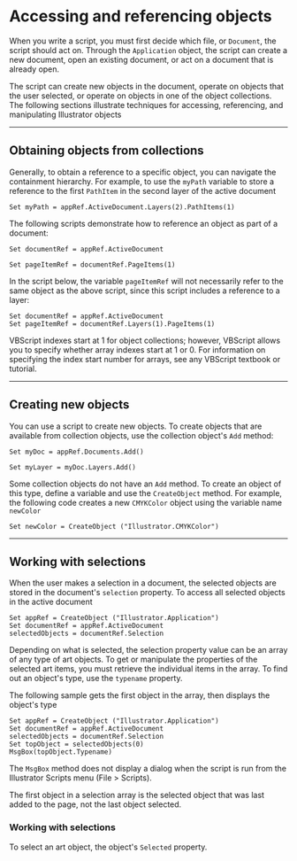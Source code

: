 # Accessing and referencing objects

When you write a script, you must first decide which file, or `Document`, the script should act on. Through the `Application` object, the script can create a new document, open an existing document, or act on a document that is already open.

The script can create new objects in the document, operate on objects that the user selected, or operate on objects in one of the object collections. The following sections illustrate techniques for accessing,
referencing, and manipulating Illustrator objects

---

## Obtaining objects from collections

Generally, to obtain a reference to a specific object, you can navigate the containment hierarchy. For example, to use the `myPath` variable to store a reference to the first `PathItem` in the second layer of the active document

```vbscript
Set myPath = appRef.ActiveDocument.Layers(2).PathItems(1)
```

The following scripts demonstrate how to reference an object as part of a document:

```vbscript
Set documentRef = appRef.ActiveDocument

Set pageItemRef = documentRef.PageItems(1)
```

In the script below, the variable `pageItemRef` will not necessarily refer to the same object as the above script, since this script includes a reference to a layer:

```vbscript
Set documentRef = appRef.ActiveDocument
Set pageItemRef = documentRef.Layers(1).PageItems(1)
```

VBScript indexes start at 1 for object collections; however, VBScript allows you to specify whether array indexes start at 1 or 0. For information on specifying the index start number for arrays, see any VBScript textbook or tutorial.

---

## Creating new objects

You can use a script to create new objects. To create objects that are available from collection objects, use the collection object's `Add` method:

```vbscript
Set myDoc = appRef.Documents.Add()

Set myLayer = myDoc.Layers.Add()
```

Some collection objects do not have an `Add` method. To create an object of this type, define a variable and use the `CreateObject` method. For example, the following code creates a new `CMYKColor` object using the variable name `newColor`

```vbscript
Set newColor = CreateObject ("Illustrator.CMYKColor")
```

---

## Working with selections

When the user makes a selection in a document, the selected objects are stored in the document's `selection` property. To access all selected objects in the active document

```vbscript
Set appRef = CreateObject ("Illustrator.Application")
Set documentRef = appRef.ActiveDocument
selectedObjects = documentRef.Selection
```

Depending on what is selected, the selection property value can be an array of any type of art objects. To get or manipulate the properties of the selected art items, you must retrieve the individual items in the array. To find out an object's type, use the `typename` property.

The following sample gets the first object in the array, then displays the object's type

```vbscript
Set appRef = CreateObject ("Illustrator.Application")
Set documentRef = appRef.ActiveDocument
selectedObjects = documentRef.Selection
Set topObject = selectedObjects(0)
MsgBox(topObject.Typename)
```

The `MsgBox` method does not display a dialog when the script is run from the Illustrator Scripts menu (File > Scripts).

The first object in a selection array is the selected object that was last added to the page, not the last object selected.

### Working with selections

To select an art object, the object's `Selected` property.
